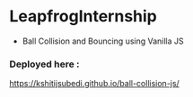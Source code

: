 # LeapfrogInternship

- Ball Collision and Bouncing using Vanilla JS

### Deployed here :
https://kshitijsubedi.github.io/ball-collision-js/
